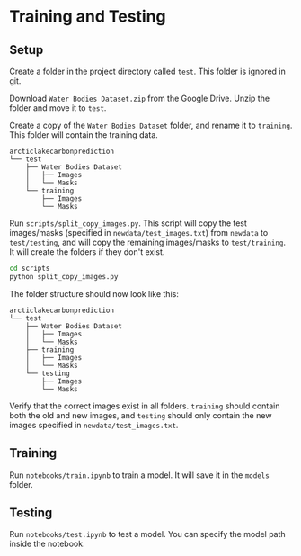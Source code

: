 # Training and Testing

## Setup

Create a folder in the project directory called `test`. This folder is ignored in git.

Download `Water Bodies Dataset.zip` from the Google Drive. Unzip the folder and move it to `test`.

Create a copy of the `Water Bodies Dataset` folder, and rename it to `training`. This folder will contain the training data.

```
arcticlakecarbonprediction
└── test
    ├── Water Bodies Dataset
    │   ├── Images
    │   └── Masks
    └── training
        ├── Images
        └── Masks
```

Run `scripts/split_copy_images.py`. This script will copy the test images/masks (specified in `newdata/test_images.txt`) from `newdata` to `test/testing`, and will copy the remaining images/masks to `test/training`. It will create the folders if they don't exist.

```bash
cd scripts
python split_copy_images.py
```

The folder structure should now look like this:

```
arcticlakecarbonprediction
└── test
    ├── Water Bodies Dataset
    │   ├── Images
    │   └── Masks
    ├── training
    │   ├── Images
    │   └── Masks
    └── testing
        ├── Images
        └── Masks
```

Verify that the correct images exist in all folders. `training` should contain both the old and new images, and `testing` should only contain the new images specified in `newdata/test_images.txt`.

## Training

Run `notebooks/train.ipynb` to train a model. It will save it in the `models` folder.

## Testing

Run `notebooks/test.ipynb` to test a model. You can specify the model path inside the notebook.
